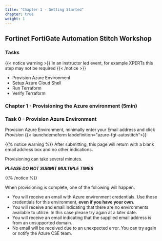 ```yaml
---
title: "Chapter 1 - Getting Started"
chapter: true
weight: 1
---
```


## Fortinet FortiGate Automation Stitch Workshop

### Tasks

{{< notice warning >}} In an instructor led event, for example XPERTs this step may not be required {{< /notice >}}

* Provision Azure Environment
* Setup Azure Cloud Shell
* Run Terraform
* Verify Terraform

### Chapter 1 - Provisioning the Azure environment (5min)

### Task 0 - Provision Azure Environment

Provision Azure Environment, minimally enter your Email address and click _Provision_
{{< launchdemoform labdefinition="azure-fgt-autostitch">}}

{{% notice warning %}} After submitting, this page will return with a blank email address box and no other indications.

Provisioning can take several minutes.

***PLEASE DO NOT SUBMIT MULTIPLE TIMES***  

{{% /notice %}}

When provisioning is complete, one of the following will happen.

* You will receive an email with Azure environment credentials. Use those credentials for this environment, **even if you have your own**.
* You will receive and email indicating that there are no environments available to utilize. In this case please try again at a later date.
* You will receive an email indicating that the supplied email address is from an unsupported domain.
* No email will be received due to an unexpected error. You can try again or notify the Azure CSE team.
